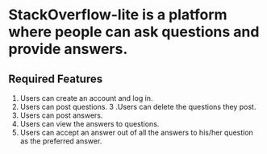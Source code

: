 # StackOverflow-lite is a platform where people can ask questions and provide answers. 

## Required Features
1. Users can create an account and log in.
2. Users can post questions.
3 .Users can delete the questions they post.
4. Users can post answers.
5. Users can view the answers to questions.
6. Users can accept an answer out of all the answers to his/her question as the preferred answer. 

